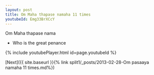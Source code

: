 ```yaml
---
layout: post
title: Om Maha thapase namaha 11 times
youtubeId: Emg33BrXCcY
---
```

 
 
Om Maha thapase nama 
 
 -  Who is the great penance 
 
  
 
  
 
 
 
 
 
 


{% include youtubePlayer.html id=page.youtubeId %}
 
[Next]({{ site.baseurl }}{% link  split1/_posts/2013-02-28-Om pasaaya namaha 11 times.md%})
 
